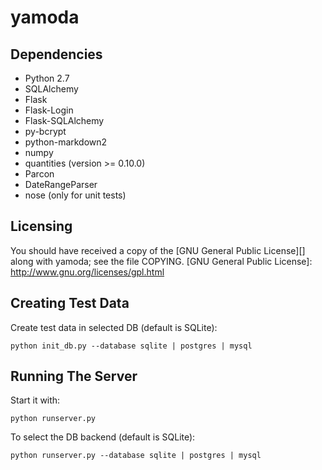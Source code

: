yamoda
======

Dependencies
------------

* Python 2.7
* SQLAlchemy
* Flask
* Flask-Login
* Flask-SQLAlchemy
* py-bcrypt
* python-markdown2
* numpy
* quantities (version >= 0.10.0)
* Parcon
* DateRangeParser
* nose (only for unit tests)

Licensing
---------

You should have received a copy of the [GNU General Public License][] along 
with yamoda; see the file COPYING.
  [GNU General Public License]: http://www.gnu.org/licenses/gpl.html

Creating Test Data
------------------

Create test data in selected DB (default is SQLite):

    python init_db.py --database sqlite | postgres | mysql

Running The Server
------------------

Start it with:

    python runserver.py 
    
To select the DB backend (default is SQLite):

    python runserver.py --database sqlite | postgres | mysql

